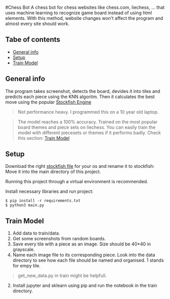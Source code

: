 #Chess Bot
A chess bot for chess websites like chess.com, liechess, ... that uses machine learning to recognize game board
instead of using html elements. With this method, website changes won't affect the program and almost every site should work.

## Tabe of contents

- [General info](#general-info)
- [Setup](#setup)
- [Train Model](#train-model)

## General info

The program takes screenshot, detects the board, devides it into tiles and predicts each piece using the KNN algoritm.
Then it calculates the best move using the popular [Stockfish Engine](https://github.com/official-stockfish/Stockfish)

> Not performance heavy. I programmed this on a 10 year old laptop.

> The model reaches a 100% accuracy. Trained on the most popular board themes and piece sets on liechess.
> You can easily train the model with different piecesets or themes if it performs badly. Check this section: [Train Model](#train-model)

## Setup

Download the right [stockfish file](https://stockfishchess.org/download/) for your os and rename it to stockfish:
Move it into the main directory of this project.

Running this project through a virtual environment is recommended.

Install necessary libraries and run project:

```
$ pip install -r requirements.txt
$ python3 main.py

```

## Train Model

1. Add data to train/data.
  1. Get some screenshots from random boards.
  2. Save every tile with a piece as an image. Size should be 40\*40 in grayscale.
  3. Name each image file to its corresponding piece. Look into the data directory to see how each file should be named
   and organised. 1 stands for empy tile.

> get_new_data.py in train might be helpfull.

2. Install jupyter and sklearn using pip and run the notebook in the train directory.
